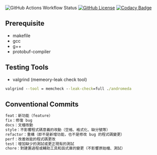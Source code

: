 ![GitHub Actions Workflow Status](https://img.shields.io/github/actions/workflow/status/silver2dream/andromeda-linux-cpp/ubuntu.yml?logo=github)
[![GitHub License](https://img.shields.io/github/license/silver2dream/andromeda-linux-cpp?logo=github)][license]
[![Codacy Badge](https://app.codacy.com/project/badge/Grade/b0e6a6bf3b59467e9f18379dc87d9ee6)](https://app.codacy.com/gh/silver2dream/andromeda-linux-cpp/dashboard?utm_source=gh&utm_medium=referral&utm_content=&utm_campaign=Badge_grade)

[license]: LICENSE

## Prerequisite
* makefile
* gcc
* g++
* protobuf-compiler

## Testing Tools
* valgrind (memeory-leak check tool)
``` cmd
valgrind --tool = memcheck --leak-check=full ./andromeda
```

## Conventional Commits
```markdown
feat：新功能（feature）
fix：修復 bug
docs：文檔改動
style：不影響程式碼意義的改動（空格、格式化、缺分號等）
refactor：重構（即不是新增功能，也不是修改 bug 的程式碼變更）
perf：改善效能的程式碼更改
test：增加缺少的測試或更正現有的測試
chore：對建置過程或輔助工具和函式庫的變更（不影響原始檔、測試）
```